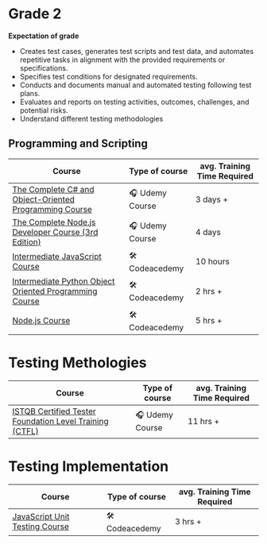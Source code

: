 # Grade 2

**Expectation of grade**

- Creates test cases, generates test scripts and test data, and automates repetitive tasks in alignment with the provided requirements or specifications.
- Specifies test conditions for designated requirements.
- Conducts and documents manual and automated testing following test plans.
- Evaluates and reports on testing activities, outcomes, challenges, and potential risks.
- Understand different testing methodologies 

## Programming and Scripting

| Course | Type of course | avg. Training Time Required |
| ------ | -------------- | --------------------------- | 
|[The Complete C# and Object-Oriented Programming Course](https://www.udemy.com/course/the-complete-c-sharp-developer-course/)| 🎧 Udemy Course | 3 days + | 
|[The Complete Node.js Developer Course (3rd Edition)](https://www.udemy.com/course/the-complete-nodejs-developer-course-2/)| 🎧 Udemy Course | 4 days |
|[Intermediate JavaScript Course](https://www.codecademy.com/learn/learn-intermediate-javascript)| 🛠️ Codeacedemy  | 10 hours |
|[Intermediate Python Object Oriented Programming Course](https://www.codecademy.com/learn/learn-intermediate-python-3-object-oriented-programming)| 🛠️ Codeacedemy | 2 hrs + |
|[Node.js Course](https://www.codecademy.com/learn/learn-node-js)| 🛠️ Codeacedemy | 5 hrs + |

# Testing Methologies 
| Course | Type of course | avg. Training Time Required |
| ------ | -------------- | --------------------------- | 
[ISTQB Certified Tester Foundation Level Training (CTFL)](https://www.udemy.com/course/istqb-certified-tester-foundation-level-training-ctfl/)| 🎧 Udemy Course | 11 hrs +|

# Testing Implementation
| Course | Type of course | avg. Training Time Required |
| ------ | -------------- | --------------------------- | 
|[JavaScript Unit Testing Course](https://www.codecademy.com/learn/learn-javascript-unit-testing)| 🛠️ Codeacedemy| 3 hrs + |

